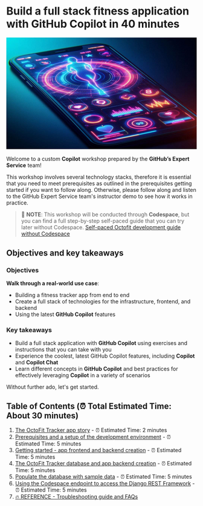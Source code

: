 # Build a full stack fitness application with GitHub Copilot in 40 minutes

![Story of Fitness application](images/cover.jpg)

Welcome to a custom **Copilot** workshop prepared by the **GitHub’s Expert Service** team!

This workshop involves several technology stacks, therefore it is essential that you need to meet prerequisites as outlined in the prerequisites getting started if you want to follow along. Otherwise, please follow along and listen to the GitHub Expert Service team's instructor demo to see how it works in practice.

> :blue_book: **NOTE**: This workshop will be conducted through **Codespace**, but you can find a full step-by-step self-paced guide that you can try later without Codespace.
[Self-paced Octofit development guide without Codespace](https://reimagined-adventure-1pgkjkp.pages.github.io/)

## Objectives and key takeaways

### Objectives

**Walk through a real-world use case**:
  - Building a fitness tracker app from end to end
  - Create a full stack of technologies for the infrastructure, frontend, and backend
  - Using the latest **GitHub Copilot** features

### Key takeaways

- Build a full stack application with **GitHub Copilot** using exercises and instructions that you can take with you
- Experience the coolest, latest GitHub Copilot features, including **Copilot** and **Copilot Chat**
- Learn different concepts in **GitHub Copilot** and best practices for effectively leveraging **Copilot** in a variety of scenarios

Without further ado, let's get started.

## Table of Contents (:alarm_clock: Total Estimated Time: About 30 minutes)

1. [The OctoFit Tracker app story](docs/1_Story/README.md) - :alarm_clock: Estimated Time: 2 minutes
2. [Prerequisites and a setup of the development environment](docs/2_Prerequisites/README.md) - :alarm_clock: Estimated Time: 5 minutes
3. [Getting started - app frontend and backend creation](docs/3_GettingStarted/README.md) - :alarm_clock: Estimated Time: 5 minutes
4. [The OctoFit Tracker database and app backend creation](docs/4_BackendSettings/README.md) - :alarm_clock: Estimated Time: 5 minutes
5. [Populate the database with sample data](docs/5_PopulateDBwData/README.md) - :alarm_clock: Estimated Time: 5 minutes
6. [Using the Codespace endpoint to access the Django REST Framework](docs/6_CodespaceDjangoRESTFramework/README.md) - :alarm_clock: Estimated Time: 5 minutes
7. [:fire: REFERENCE - Troubleshooting guide and FAQs](docs/7_Troubleshooting/README.md)
